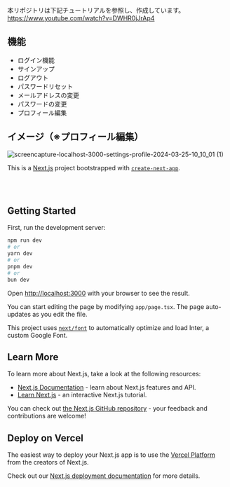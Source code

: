 本リポジトリは下記チュートリアルを参照し、作成しています。  
https://www.youtube.com/watch?v=DWHR0jJrAp4

##  機能
- ログイン機能
- サインアップ
- ログアウト
- パスワードリセット
- メールアドレスの変更
- パスワードの変更
- プロフィール編集

## イメージ（※プロフィール編集）
![screencapture-localhost-3000-settings-profile-2024-03-25-10_10_01 (1)](https://github.com/kashi-j/nextjs-supabase-auth-tutorial/assets/69555348/22602174-a47b-448f-95f5-58ad341d53b4)

This is a [Next.js](https://nextjs.org/) project bootstrapped with [`create-next-app`](https://github.com/vercel/next.js/tree/canary/packages/create-next-app).

<br>
<br>

## Getting Started

First, run the development server:

```bash
npm run dev
# or
yarn dev
# or
pnpm dev
# or
bun dev
```

Open [http://localhost:3000](http://localhost:3000) with your browser to see the result.

You can start editing the page by modifying `app/page.tsx`. The page auto-updates as you edit the file.

This project uses [`next/font`](https://nextjs.org/docs/basic-features/font-optimization) to automatically optimize and load Inter, a custom Google Font.

## Learn More

To learn more about Next.js, take a look at the following resources:

- [Next.js Documentation](https://nextjs.org/docs) - learn about Next.js features and API.
- [Learn Next.js](https://nextjs.org/learn) - an interactive Next.js tutorial.

You can check out [the Next.js GitHub repository](https://github.com/vercel/next.js/) - your feedback and contributions are welcome!

## Deploy on Vercel

The easiest way to deploy your Next.js app is to use the [Vercel Platform](https://vercel.com/new?utm_medium=default-template&filter=next.js&utm_source=create-next-app&utm_campaign=create-next-app-readme) from the creators of Next.js.

Check out our [Next.js deployment documentation](https://nextjs.org/docs/deployment) for more details.
